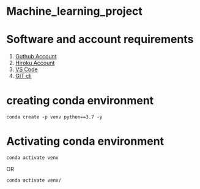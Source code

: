 # Machine_learning_project

# Software and account requirements

1. [Guthub Account](https://github.com/)
2. [Hiroku Account](https://dashboard.hroku.com/login)
3. [VS Code](https://code.visualstudio.com/downloads)
4. [GIT cli](https://git-scm.com/downloads)


# creating conda environment
```
conda create -p venv python==3.7 -y
```
# Activating conda environment
```
conda activate venv
```
OR
```
conda activate venv/
```





